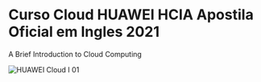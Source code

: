 # Curso Cloud HUAWEI HCIA Apostila Oficial em Ingles 2021

A Brief Introduction to Cloud Computing 

![HUAWEI Cloud I 01](https://user-images.githubusercontent.com/93165498/143679491-64cd21cb-bea3-469c-9a60-a17df02da3e9.jpg)



